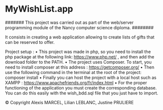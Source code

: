 # MyWishList.app

#######     This project was carried out as part of the web/server programming module of the Nancy computer science diploma.        ########

It consists in creating a web application allowing to create lists of gifts that can be reserved to offer.


Project setup : 
• This project was made in php, so you need to install the php package at the following link: https://www.php.net/ , and then add the download folder to the PATH.
• The project uses Composer. To start, you need to install composer at this address : https://getcomposer.org/
• Then use the following command in the terminal at the root of the project: composer install
• Finally you can host the project with a local host such as XAMPP : https://www.apachefriends.org/fr/index.html
• For the proper functioning of the application you must create the corresponding database. You can do this easily with the wish_bdd.sql file that you just have to import.


© Copyright Alexis MARCEL, Lilian LEBLANC, Justine PRULIERE 